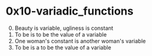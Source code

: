 <h1>0x10-variadic_functions</h1>

00. Beauty is variable, ugliness is constant<br>
01. To be is to be the value of a variable<br>
02. One woman's constant is another woman's variable<br>
03. To be is a to be the value of a variable<br>
